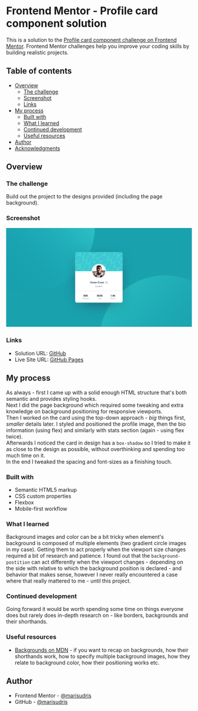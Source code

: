 # Frontend Mentor - Profile card component solution

This is a solution to the [Profile card component challenge on Frontend Mentor](https://www.frontendmentor.io/challenges/profile-card-component-cfArpWshJ). Frontend Mentor challenges help you improve your coding skills by building realistic projects.

## Table of contents

- [Overview](#overview)
  - [The challenge](#the-challenge)
  - [Screenshot](#screenshot)
  - [Links](#links)
- [My process](#my-process)
  - [Built with](#built-with)
  - [What I learned](#what-i-learned)
  - [Continued development](#continued-development)
  - [Useful resources](#useful-resources)
- [Author](#author)
- [Acknowledgments](#acknowledgments)

## Overview

### The challenge

Build out the project to the designs provided (including the page background).

### Screenshot

![](./design/my-solution.png)

### Links

- Solution URL: [GitHub](https://github.com/marisudris/frontend-mentor-profile-card-component)
- Live Site URL: [GitHub Pages](https://marisudris.github.io/frontend-mentor-profile-card-component/)

## My process

As always - first I came up with a solid enough HTML structure that's both semantic and provides styling hooks.  
Next I did the page background which required some tweaking and extra knowledge on background positioning for responsive viewports.  
Then I worked on the card using the top-down approach - _big_ things first, *smaller* details later.
I styled and positioned the profile image, then the bio information (using flex) and similarly with stats section (again - using flex twice).  
Afterwards I noticed the card in design has a `box-shadow` so I tried to make it as close to the design as possible, without
overthinking and spending too much time on it.  
In the end I tweaked the spacing and font-sizes as a finishing touch.

### Built with

- Semantic HTML5 markup
- CSS custom properties
- Flexbox
- Mobile-first workflow

### What I learned

Background images and color can be a bit tricky when element's background is composed of multiple elements (two gradient circle images in my case).
Getting them to act properly when the viewport size changes required a bit of research and patience.
I found out that the `background-postition` can act differently when the viewport changes - depending on the side with relative to which the background position is declared  - and behavior that makes sense, however I never really encountered a case where that really mattered to me - until this project.

### Continued development

Going forward it would be worth spending some time on things everyone does but rarely does in-depth research
on - like borders, backgrounds and their shorthands.

### Useful resources

- [Backgrounds on MDN](https://developer.mozilla.org/en-US/docs/Web/CSS/background) - if you want to recap on backgrounds, how their shorthands work, how to specify multiple background images, how they relate to background color, how their positioning works etc.

## Author

- Frontend Mentor - [@marisudris](https://www.frontendmentor.io/profile/marisudris)
- GitHub - [@marisudris](https://www.github.com/marisudris)
